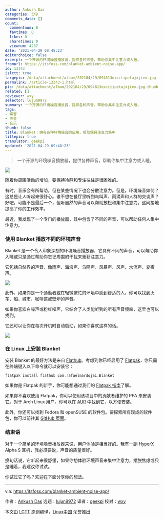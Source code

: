```yaml
---
author: Ankush Das
categories: 分享
comments_data: []
count:
  commentnum: 0
  favtimes: 0
  likes: 0
  sharetimes: 0
  viewnum: 4237
date: '2021-04-29 09:48:23'
editorchoice: false
excerpt: 一个开源的环境噪音播放器，提供各种声音，帮助你集中注意力或入睡。
fromurl: https://itsfoss.com/blanket-ambient-noise-app/
id: 13343
islctt: true
largepic: /data/attachment/album/202104/29/094813oxcitipetajxjiex.jpg
permalink: /article-13343-1.html
pic: /data/attachment/album/202104/29/094813oxcitipetajxjiex.jpg.thumb.jpg
related: []
reviewer: wxy
selector: lujun9972
summary: 一个开源的环境噪音播放器，提供各种声音，帮助你集中注意力或入睡。
tags:
- 噪音
- 声音
- 音乐
thumb: false
title: Blanket：拥有各种环境噪音的应用，帮助保持注意力集中
titlepic: true
translator: geekpi
updated: '2021-04-29 09:48:23'
---
```



> 
> 一个开源的环境噪音播放器，提供各种声音，帮助你集中注意力或入睡。
> 
> 
> 


![](/data/attachment/album/202104/29/094813oxcitipetajxjiex.jpg)


随着你周围活动的增加，要保持冷静和专注往往是很困难的。


有时，音乐会有所帮助，但在某些情况下也会分散注意力。但是，环境噪音如何？这总是让人听起来很舒心。谁不想在餐厅里听到鸟叫声、雨滴声和人群的交谈声？好吧，可能不是最后一个，但听自然的声音可以帮助放松和集中注意力。这间接地提高了你的工作效率。


最近，我发现了一个专门的播放器，其中包含了不同的声音，可以帮助任何人集中注意力。


### 使用 Blanket 播放不同的环境声音


Blanket 是一个令人印象深刻的环境噪音播放器，它具有不同的声音，可以帮助你入睡或只是通过帮助你忘记周围的干扰来重获注意力。


它包括自然界的声音，像雨声、海浪声、鸟鸣声、风暴声、风声、水流声、夏夜声。


![](/data/attachment/album/202104/29/094825n88zibrzrrgi6y5d.png)


此外，如果你是一个通勤者或在轻微繁忙的环境中感到舒适的人，你可以找到火车、船、城市、咖啡馆或壁炉的声音。


如果你喜欢白噪声或粉红噪声，它结合了人类能听到的所有声音频率，这里也可以找到。


它还可以让你在每次开机时自动启动，如果你喜欢这样的话。


![](/data/attachment/album/202104/29/094826b0n074et3h1211nz.png)


### 在 Linux 上安装 Blanket


安装 Blanket 的最好方法是来自 [Flathub](https://flathub.org/apps/details/com.rafaelmardojai.Blanket)。考虑到你已经启用了 [Flatpak](https://itsfoss.com/what-is-flatpak/)，你只需在终端键入以下命令就可以安装它：



```
flatpak install flathub com.rafaelmardojai.Blanket

```

如果你是 Flatpak 的新手，你可能想通过我们的 [Flatpak 指南](https://itsfoss.com/flatpak-guide/)了解。


如果你不喜欢使用 Flatpak，你可以使用该项目中的贡献者维护的 PPA 来安装它。对于 Arch Linux 用户，你可以在 [AUR](https://itsfoss.com/aur-arch-linux/) 中找到它，以方便安装。


此外，你还可以找到 Fedora 和 openSUSE 的软件包。要探索所有现成的软件包，你可以前往其 [GitHub 页面](https://github.com/rafaelmardojai/blanket)。


### 结束语


对于一个简单的环境噪音播放器来说，用户体验是相当好的。我有一副 HyperX Alpha S 耳机，我必须要说，声音的质量很好。


换句话说，它听起来很舒缓，如果你想体验环境声音来集中注意力，摆脱焦虑或只是睡着，我建议你试试。


你试过它了吗？欢迎在下面分享你的想法。




---


via: <https://itsfoss.com/blanket-ambient-noise-app/>


作者：[Ankush Das](https://itsfoss.com/author/ankush/) 选题：[lujun9972](https://github.com/lujun9972) 译者：[geekpi](https://github.com/geekpi) 校对：[wxy](https://github.com/wxy)


本文由 [LCTT](https://github.com/LCTT/TranslateProject) 原创编译，[Linux中国](https://linux.cn/) 荣誉推出